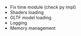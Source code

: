 * Fix time module (check py impl)
* Shaders loading
* GLTF model loading
* Logging
* Memory management
